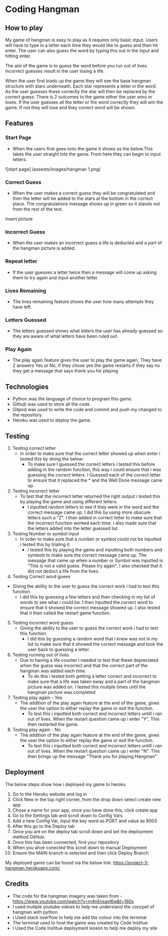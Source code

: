 # Coding Hangman
## How to play
My game of hangman is easy to play as it requires only basic input. Users will have to type in a letter each time they would like to guess and then hit enter. The user can also guess the word by typing this out in the input and hitting enter. 

The aim of the game is to guess the word before you run out of lives. Incorrect guesses result in the user losing a life. 

When the user first loads up the game they will see the base hangman structure with stars underneath. Each star represents a letter in the word. As the user guesses these correctly the star will then be replaced by the correct guess. There is 2 outcomes to the game either the user wins or loses. If the user guesses all the letter or the word correctly they will win the game. If not they will lose and they correct word will be shown. 

## Features
### Start Page 
* When the users first goes onto the game it shows as the below.This takes the user straight into the game. From here they can begin to input letters.

![start page] (assests/images/hangman 1.png)
### Correct Guess 
* When the user makes a correct guess they will be congratulated and then the letter will be added to the stars at the bottom in the correct place. The congratulations message shows up in green so it stands out from the rest of the text. 

insert picture
### Incorrect Guess 
*  When the user makes an incorrect guess a life is deducted and a part of the hangman picture is added. 

### Repeat letter 
* If the user guesses a letter twice then a message will come up asking them to try again and input another letter. 

### Lives Remaining
* The lives remaining feature shows the user how many attempts they have left. 

### Letters Guessed 
* The letters guessed shows what letters the user has already guessed so they are aware of what letters have been ruled out. 
### Play Again 
* The play again feature gives the user to play the game again, They have 2 answers Yes or No, if they chose yes the game restarts if they say no they get a message that says thank you for playing 
## Technologies
* Python was the language of choice to program this game. 
* Github was used to store all the code.
* Gitpod was used to write the code and commit and push my changed to the repository. 
* Heroku was used to deploy the game.

## Testing 
1. Testing correct letter 
   * In order to make sure that the correct letter showed up when enter i tested this by doing the below: 
      * To make sure I guessed the correct letters i tested this before adding in the random function, this way i could ensure that i was guessing the correct letters. I Guessed each of the correct letter to ensure that it replaced the * and the Well Done message came up.
2. Testing incorrect letter 
   * To test that the incorrect letter returned the right output i tested this by playing the game and using different letters. 
     * I inputted random letters to see if they were in the word and the correct message came up. I did this by using more obscure letters such a "Z". I then added in correct letter to make sure that the incorrect function worked each time. I also made sure that the letters added into the letter guessed list.
3. Testing Number or symbol input 
   * In order to make sure that a number or symbol could not be inputted i tested this by trialing it. 
      * I tested this by playing the game and inputting both numbers and symbols to make sure the correct message came up. The message that came up when a number or Symbol was inputted is "This is not a valid guess. Please try again". I also checked that it did not deduct a life from the lives.
4. Testing Correct word guees 
  *  Giving the ability to the user to guess the correct work i had to test this function. 
     * I did this by guessing a few letters and then checking in my list of words to see what i could be. I then inputted the correct word to ensure that it showed the correct message showed up. I also tested that it then called the restart game function. 
5. Testing incorrect word guess
   * Giving the ability to the user to guess the correct work i had to test this function. 
      *  I did this by guessing a random word that i knew was not in my list to make sure that it showed the correct message and took the user back to guessing a letter. 
6. Testing running out of lives
   * Due to having a life counter i needed to test that these depreciated when the guess was incorrect and that the correct part of the hangman was added each time. 
      * To do this i tested both getting a letter correct and incorrect to make sure that a life was taken away and a part of the hangman picture was added on. I tested this mutiple times until the hangman picture was completed 
7. Testing play again - Yes
   * The addition of the play again feature at the end of the game, gives the user the option to either replay the game or exit the function. 
     * To test this i inputted both correct and incorrect letters untill i ran out of lives. When the restart question came up i enter "Y", This then restarted the game.
8. Testing play again - No 
   * The addition of the play again feature at the end of the game, gives the user the option to either replay the game or exit the function. 
     * To test this i inputted both correct and incorrect letters untill i ran out of lives. When the restart question came up i enter "N". This then brings up the message "Thank you for playing Hangman"

## Deployment 
The below steps show how i deployed my game to heroku
1. Go to the Heroku website and log in
2. Click New in the top right corner, from the drop down select create new app
3. Chose a name for your app, once you have done this, click create app
4. Go to the Settings tab and scroll down to Config Vars
5. Add a new Config Var, input the key word as PORT and value as 8000
6. After this go to the Deploy tab
7. Once you are on the deploy tab scroll down and set the deployment method GitHub. 
8. Once this has been connected, find your repository
9. When you ahve conected this scroll down to manual Deployment 
10. Ensure the MAIN branch is selected and then click Deploy Branch

My deployed game can be found via the below link:
https://project-3-hangman.herokuapp.com/ 

## Credits
* The code for the hangman imagery was taken from - https://www.youtube.com/watch?v=m4nEnsavl6w&t=160s
* I used mutiple youtube vidoes to help me understand the concpet of hangman with python 
* I Used stack overflow to help me add the colour into the terminal 
* The terminal used to host the game was created by Code Institue 
* I Used the Code Institue deployment lesson to help me deploy my site
